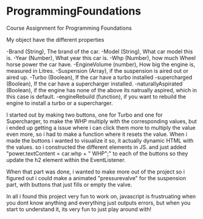 # ProgrammingFoundations
Course Assignment for Programming Foundations

My object have the different properties

-Brand (String), The brand of the car.
-Model (String), What car model this is.
-Year (Number), What year this car is.
-Whp (Number), how much Wheel horse power the car have.
-EngineVolume (number), How big the engine is, measured in Litres.
-Suspension (Array), if the suspension is aired out or aired up.
-Turbo (Boolean), If the car have a turbo installed
-supercharged (Boolean), If the car have a supercharger installed.
-naturallyAspirated (Boolean), if the engine has none of the above its natrually aspired, which in this case is default.
-engineRebuild (function), if you want to rebuild the engine to install a turbo or a supercharger.

I started out by making two buttons, one for Turbo and one for Supercharger, to make the WHP multiply with the corresponding values,
but i ended up getting a issue where i can click them more to multiply the value even more, so i had to make a function where it resets the value.
When i made the buttons i wanted to visualize it so, it actually dynamic HTML with the values. so i constructed the different elements in JS.
and just added "power.textContent = car.whp + " WHP";" to each of the buttons so they update the h2 element within the EventListener.

When that part was done, i wanted to make more out of the project so i figured out i could make a animated "pressurevalve" for the suspension part,
with buttons that just fills or empty the valve.

In all i found this project very fun to work on, javascript is frustruating when you dont know anything and everything just outputs errors,
but when you start to understand it, its very fun to just play around with!

